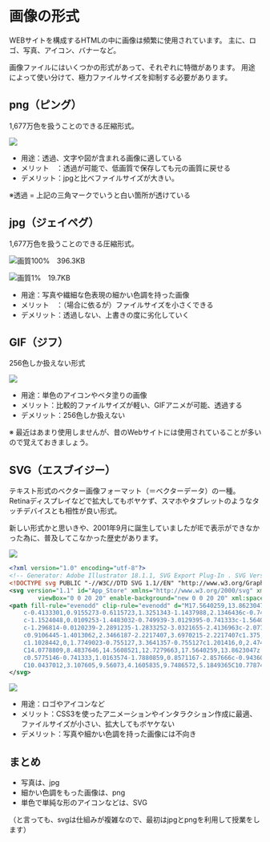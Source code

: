 # 画像の形式

WEBサイトを構成するHTMLの中に画像は頻繁に使用されています。
主に、ロゴ、写真、アイコン、バナーなど。

画像ファイルにはいくつかの形式があって、それぞれに特徴があります。
用途によって使い分けて、極力ファイルサイズを抑制する必要があります。



## png（ピング）

1,677万色を扱うことのできる圧縮形式。


![](https://paper-attachments.dropbox.com/s_3066FA23A18E1433BC4D48A1112B9F0C6A766C9E0917C880D3A50377E5D58EB4_1520564650145_.png)

- 用途：透過、文字や図が含まれる画像に適している
- メリット　：透過が可能で、低画質で保存しても元の画質に戻せる
- デメリット：jpgと比べファイルサイズが大きい。

※透過 = 上記の三角マークでいうと白い箇所が透けている


## jpg（ジェイペグ）

1,677万色を扱うことのできる圧縮形式。

![画質100%　396.3KB](https://paper-attachments.dropbox.com/s_3066FA23A18E1433BC4D48A1112B9F0C6A766C9E0917C880D3A50377E5D58EB4_1520565139603_JPG100.jpg)

![画質1%　19.7KB](https://paper-attachments.dropbox.com/s_3066FA23A18E1433BC4D48A1112B9F0C6A766C9E0917C880D3A50377E5D58EB4_1520600118671_JPG1.jpg)

- 用途：写真や繊細な色表現の細かい色調を持った画像
- メリット　：（場合に依るが）ファイルサイズを小さくできる
- デメリット：透過しない、上書きの度に劣化していく



## GIF（ジフ）

256色しか扱えない形式

![](https://paper-attachments.dropbox.com/s_6DC39C02081D2F0F89C1BB40AC805C4C3DCC6DA94D1CE0AB6A7FB3CF3041E463_1522748984150_2.png)




- 用途：単色のアイコンやベタ塗りの画像
- メリット：比較的ファイルサイズが軽い、GIFアニメが可能、透過する
- デメリット：256色しか扱えない

※ 最近はあまり使用しませんが、昔のWebサイトには使用されていることが多いので覚えておきましょう。



## SVG（エスブイジー）

テキスト形式のベクター画像フォーマット（＝ベクターデータ）の一種。
Retinaディスプレイなどで拡大してもボヤケず、スマホやタブレットのようなタッチデバイスとも相性が良い形式。

新しい形式かと思いきや、2001年9月に誕生していましたがIEで表示ができなかった為に、普及してこなかった歴史があります。



![](https://paper-attachments.dropbox.com/s_6DC39C02081D2F0F89C1BB40AC805C4C3DCC6DA94D1CE0AB6A7FB3CF3041E463_1522989265487_svg.png)



```xml
<?xml version="1.0" encoding="utf-8"?>
<!-- Generator: Adobe Illustrator 18.1.1, SVG Export Plug-In . SVG Version: 6.00 Build 0)  -->
<!DOCTYPE svg PUBLIC "-//W3C//DTD SVG 1.1//EN" "http://www.w3.org/Graphics/SVG/1.1/DTD/svg11.dtd">
<svg version="1.1" id="App_Store" xmlns="http://www.w3.org/2000/svg" xmlns:xlink="http://www.w3.org/1999/xlink" x="0px" y="0px"
        viewBox="0 0 20 20" enable-background="new 0 0 20 20" xml:space="preserve">
<path fill-rule="evenodd" clip-rule="evenodd" d="M17.5640259,13.8623047
    c-0.4133301,0.9155273-0.6115723,1.3251343-1.1437988,2.1346436c-0.7424927,1.1303711-1.7894897,2.5380249-3.086853,2.5500488
    c-1.1524048,0.0109253-1.4483032-0.749939-3.0129395-0.741333c-1.5640259,0.008606-1.8909302,0.755127-3.0438843,0.7442017
    c-1.296814-0.0120239-2.2891235-1.2833252-3.0321655-2.4136963c-2.0770874-3.1607666-2.2941895-6.8709106-1.0131836-8.8428955
    c0.9106445-1.4013062,2.3466187-2.2217407,3.6970215-2.2217407c1.375,0,2.239502,0.7539673,3.3761597,0.7539673
    c1.1028442,0,1.7749023-0.755127,3.3641357-0.755127c1.201416,0,2.4744263,0.6542969,3.3816528,1.7846069
    C14.0778809,8.4837646,14.5608521,12.7279663,17.5640259,13.8623047z M12.4625244,3.8076782
    c0.5775146-0.741333,1.0163574-1.7880859,0.8571167-2.857666c-0.9436035,0.0653076-2.0470581,0.6651611-2.6912842,1.4477539
    C10.0437012,3.107605,9.56073,4.1605835,9.7486572,5.1849365C10.7787476,5.2164917,11.8443604,4.6011963,12.4625244,3.8076782z"/>
</svg>
```


![](https://paper-attachments.dropbox.com/s_3066FA23A18E1433BC4D48A1112B9F0C6A766C9E0917C880D3A50377E5D58EB4_1520569516077_app-store.svg)



- 用途：ロゴやアイコンなど
- メリット：CSS3を使ったアニメーションやインタラクション作成に最適、ファイルサイズが小さい、拡大してもボヤケない
- デメリット：写真や細かい色調を持った画像には不向き



## まとめ


- 写真は、jpg
- 細かい色調をもった画像は、png
- 単色で単純な形のアイコンなどは、SVG

（と言っても、svgは仕組みが複雑なので、最初はjpgとpngを利用して授業をします）


